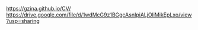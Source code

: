 https://gzina.github.io/CV/
https://drive.google.com/file/d/1wdMcG9z1BGgcAsnIpiALjOliMikEpLxo/view?usp=sharing
